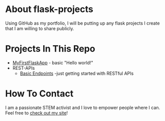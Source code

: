 # About flask-projects
Using GitHub as my portfolio, I will be putting up any flask projects I create that I am willing to share publicly.

# Projects In This Repo
* [MyFirstFlaskApp](https://github.com/ProsperousHeart/flask-projects/tree/master/MyFirstFlaskApp) - basic "Hello world!"
* REST-APIs
  * [Basic Endpoints](https://github.com/ProsperousHeart/flask-projects/tree/master/REST-APIs/01%20-%20AppEndpts) -just getting started with RESTful APIs

# How To Contact
I am a passionate STEM activist and I love to empower people where I can. Feel free to [check out my site](http://www.learntocodeonline.com)!
